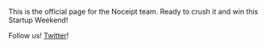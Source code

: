 This is the official page for the Noceipt team. Ready to crush it and win this Startup Weekend!

Follow us! [Twitter](https://twitter.com/noceipt)!
